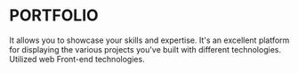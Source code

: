 # PORTFOLIO
It allows you to showcase your skills and expertise. It's an excellent platform for displaying the various projects you've built with different technologies.
Utilized web Front-end technologies.

